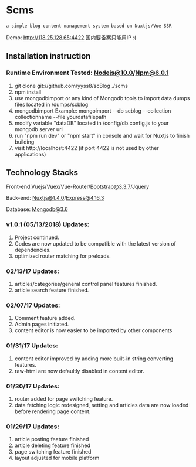 # Scms

    a simple blog content management system based on Nuxtjs/Vue SSR

Demo: http://118.25.128.65:4422 国内要备案只能用IP :(

## Installation instruction

### Runtime Environment Tested: Nodejs@10.0/Npm@6.0.1

1. git clone git://github.com/yyss8/scBlog ./scms
2. npm install
3. use mongodbimport or any kind of Mongodb tools to import data dumps files located in /dumps/scblog
4. mongodbimport Example: mongoimport --db scblog --collection collectionname --file yourdatafilepath
5. modify variable "dataDB" located in /config/db.config.js to your mongodb server url
6. run "npm run dev" or "npm start" in console and wait for Nuxtjs to finish building 
7. visit http://localhost:4422 (if port 4422 is not used by other applications)

## Technology Stacks

Front-end:Vuejs/Vuex/Vue-Router/Bootstrap@3.3.7/Jquery

Back-end: Nuxtjs@1.4.0/Express@4.16.3

Database: Mongodb@3.6

### v1.0.1 (05/13/2018) Updates:

1. Project continued.
2. Codes are now updated to be compatible with the latest version of dependencies.
3. optimized router matching for preloads.

### 02/13/17 Updates:

1. articles/categories/general control panel features finished.
2. article search feature finished.

### 02/07/17 Updates:
1. Comment feature added.
2. Admin pages initiated.
3. content editor is now easier to be imported by other components

### 01/31/17 Updates:
1. content editor improved by adding more built-in string converting features.
2. raw-html are now defaultly disabled in content editor.

### 01/30/17 Updates:
1. router added for page switching feature.
2. data fetching logic redesigned, setting and articles data are now loaded before rendering page content.

### 01/29/17 Updates:

1. article posting feature finished
2. article deleting feature finished
3. page switching feature finished
4. layout adjusted for mobile platform
